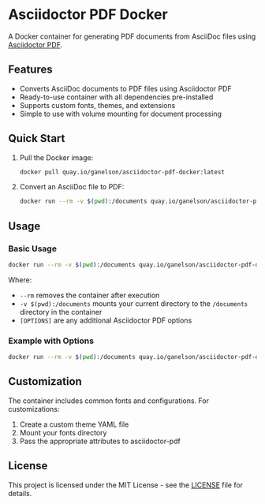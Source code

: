 # Asciidoctor PDF Docker

A Docker container for generating PDF documents from AsciiDoc files using [Asciidoctor PDF](https://github.com/asciidoctor/asciidoctor-pdf).

## Features

- Converts AsciiDoc documents to PDF files using Asciidoctor PDF
- Ready-to-use container with all dependencies pre-installed
- Supports custom fonts, themes, and extensions
- Simple to use with volume mounting for document processing

## Quick Start

1. Pull the Docker image:

    ```bash
    docker pull quay.io/ganelson/asciidoctor-pdf-docker:latest
    ```

1. Convert an AsciiDoc file to PDF:

    ```bash
    docker run --rm -v $(pwd):/documents quay.io/ganelson/asciidoctor-pdf-docker:latest document.adoc
    ```

## Usage

### Basic Usage

```bash
docker run --rm -v $(pwd):/documents quay.io/ganelson/asciidoctor-pdf-docker:latest [OPTIONS] filename.adoc
```

Where:
- `--rm` removes the container after execution
- `-v $(pwd):/documents` mounts your current directory to the `/documents` directory in the container
- `[OPTIONS]` are any additional Asciidoctor PDF options

### Example with Options

```bash
docker run --rm -v $(pwd):/documents quay.io/ganelson/asciidoctor-pdf-docker:latest -a pdf-theme=custom-theme.yml -a pdf-fontsdir=fonts document.adoc
```

## Customization

The container includes common fonts and configurations. For customizations:

1. Create a custom theme YAML file
2. Mount your fonts directory
3. Pass the appropriate attributes to asciidoctor-pdf

## License

This project is licensed under the MIT License - see the [LICENSE](LICENSE) file for details.
